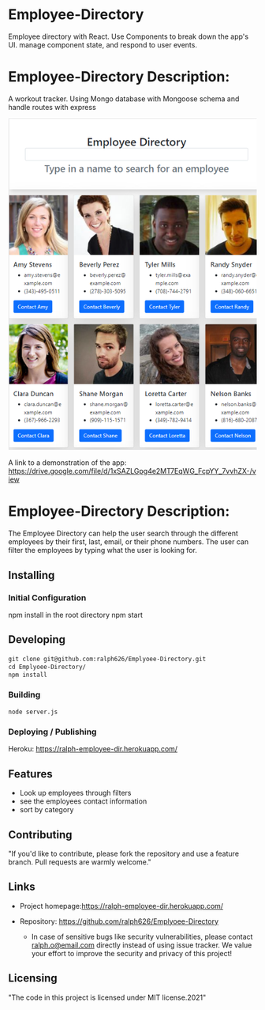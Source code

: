 # Employee-Directory

Employee directory with React. Use Components to break down the app's UI. manage component state, and respond to user events.

# Employee-Directory Description:

A workout tracker. Using Mongo database with Mongoose schema and handle routes with express

![Logo of the project](https://github.com/ralph626/Emplyoee-Directory/blob/main/images/EmplyoeeDirectoryHomepage.PNG?raw=true)

A link to a demonstration of the app: https://drive.google.com/file/d/1xSAZLGpg4e2MT7EqWG_FcpYY_7vvhZX-/view

# Employee-Directory Description:

The Employee Directory can help the user search through the different employees
by their first, last, email, or their phone numbers.
The user can filter the employees by typing what the user is looking for.

## Installing

### Initial Configuration

npm install in the root directory
npm start

## Developing

```shell
git clone git@github.com:ralph626/Emplyoee-Directory.git
cd Emplyoee-Directory/
npm install
```

### Building

```shell
node server.js
```

### Deploying / Publishing

Heroku: https://ralph-employee-dir.herokuapp.com/

## Features

- Look up employees through filters
- see the employees contact information
- sort by category

## Contributing

"If you'd like to contribute, please fork the repository and use a feature
branch. Pull requests are warmly welcome."

## Links

- Project homepage:https://ralph-employee-dir.herokuapp.com/

- Repository: https://github.com/ralph626/Emplyoee-Directory
  - In case of sensitive bugs like security vulnerabilities, please contact
    ralph.o@email.com directly instead of using issue tracker. We value your effort
    to improve the security and privacy of this project!

## Licensing

"The code in this project is licensed under MIT license.2021"
